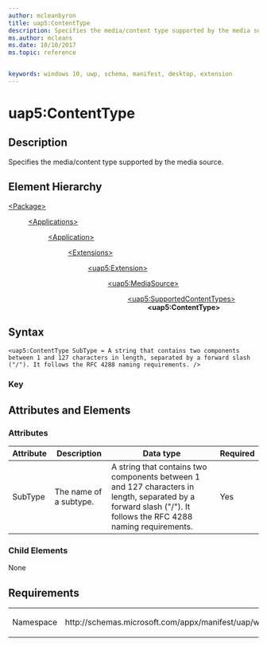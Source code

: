 ```yaml
---
author: mcleanbyron
title: uap5:ContentType
description: Specifies the media/content type supported by the media source. 
ms.author: mcleans
ms.date: 10/10/2017
ms.topic: reference


keywords: windows 10, uwp, schema, manifest, desktop, extension 
---
```


# uap5:ContentType

## Description
Specifies the media/content type supported by the media source. 

## Element Hierarchy
<dl>
<dt><a href="element-package.md">&lt;Package&gt;</a></dt>
<dd>
<dl>
<dt><a href="element-applications.md">&lt;Applications&gt;</a></dt>
<dd>
<dl>
<dt><a href="element-application.md">&lt;Application&gt;</a></dt>
<dd>
<dl>
<dt><a href="element-1-extensions.md">&lt;Extensions&gt;</a></dt>
<dd>
<dl>
<dt><a href="element-uap5-extension.md">&lt;uap5:Extension&gt;</a></dt>
<dd>
<dl>
<dt><a href="element-uap5-mediasource.md">&lt;uap5:MediaSource&gt;</a></dt>
<dd>
<dl>
<dt><a href="element-uap5-SupportedContentTypes.md">&lt;uap5:SupportedContentTypes&gt;</a></dt>
<dd><b>&lt;uap5:ContentType&gt;</b></dd>
</dl>
</dd>
</dl>
</dd>
</dl>
</dd>
</dl>
</dd>
</dl>
</dd>
</dl>
</dd>
</dl>

## Syntax
```syntax
<uap5:ContentType SubType = A string that contains two components between 1 and 127 characters in length, separated by a forward slash ("/"). It follows the RFC 4288 naming requirements. />
```

### Key

## Attributes and Elements

### Attributes
| Attribute | Description | Data type | Required |
|-----------|-------------|-----------|----------|
| SubType | The name of a subtype. | A string that contains two components between 1 and 127 characters in length, separated by a forward slash ("/"). It follows the RFC 4288 naming requirements. | Yes | 

### Child Elements
None

## Requirements
<table>
<colgroup>
<col width="50%" />
<col width="50%" />
</colgroup>
<tbody>
<tr class="odd">
<td><p>Namespace</p></td>
<td><p>http://schemas.microsoft.com/appx/manifest/uap/windows10/5</p></td>
</tr>
</tbody>
</table>